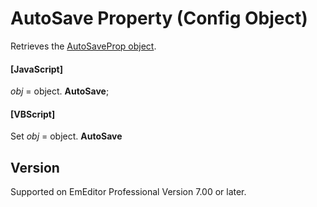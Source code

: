 # AutoSave Property (Config Object)

Retrieves the [AutoSaveProp object](../auto_save_prop/index).

#### \[JavaScript\]

_obj_ = object. **AutoSave**;

#### \[VBScript\]

Set _obj_ = object. **AutoSave**

## Version

Supported on EmEditor Professional Version 7.00 or later.